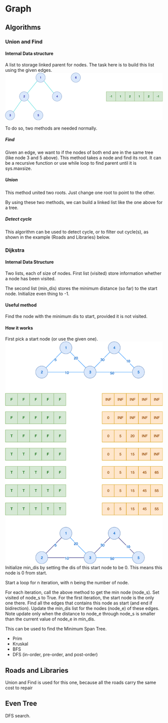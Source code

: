 # Graph
## Algorithms
### Union and Find

#### Internal Data structure
A list to storage linked parent for nodes. The task here
is to build this list using the given edges.
![union_find](images/Union_find.png)

To do so, two methods are needed normally.
##### Find
Given an edge, we want to if the nodes of both end are in the same 
tree (like node 3 and 5 above). This method takes a node and 
find its root. 
It can be a recursive function or use while loop to find 
parent until it is sys.maxsize. 

##### Union
This method united two roots. Just change one root to point
to the other. 

By using these two methods, we can build a linked list like
the one above for a tree.

##### Detect cycle
This algorithm can be used to detect cycle, or to filter out
cycle(s), as shown in the example (Roads and Libraries) below.

### Dijkstra
#### Internal Data Structure
Two lists, each of size of nodes.
First list (visited) store information whether a node has been visited. 

The second list (min_dis) stores the minimum distance (so far) to the start node. Initialize even thing to -1.

#### Useful method
Find the node with the minimum dis to start, provided it is 
not visited. 

#### How it works
First pick a start node (or use the given one).
![Dijkstr](images/Dijkstra.png)
Initialize min_dis by setting the dis of this start node to be 0. This means this node is 0 from start. 

Start a loop for n iteration, with n being the number of node.

For each iteration, call the above method to get the min node (node_s).
Set visited of node_s to True.
For the first iteration, the start node is the only one there.
Find all the edges that contains this node as start 
(and end if bidirection). 
Update the min_dis list for the nodes (node_e) of these edges.
Note update only when the distance to node_e through node_s is
smaller than the current value of node_e in min_dis.

This can be used to find the Minimum Span Tree.

* Prim
* Kruskal
* BFS
* DFS (in-order, pre-order, and post-order)

## Roads and Libraries
Union and Find is used for this one, because all the roads carry the
same cost to repair

## Even Tree
DFS search. 
